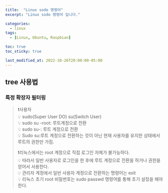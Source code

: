 ```yaml
---
title:  "Linux sodo 명령어"
excerpt: "Linux sodo 명령어 입니다."

categories:
  - linux
tags:
  - [Linux, Ubuntu, Raspbian]

toc: true
toc_sticky: true

last_modified_at: 2022-10-26T20:00:00-05:00
---
```


## tree 사용법
### 특정 확장자 필터링  
> ❗사용자  
> 💡 sudo(Super User DO) su(Switch User)  
> 💡 sudo su -root: 루트계정으로 전환  
> 💡 sudo su-: 루트 계정으로 전환  
> 💡 Sudo su:루트 계정으로 전환하는 것이 아닌 현재 사용자를 유지한 상태에서 루트의 권한만 가짐.   
>   
> ❗리눅스에서는 root 계정으로 직접 로그인 자체가 불가능하다.  
> 💡 따라서 일반 사용자로 로그인을 한 후에 루트 계정으로 전환을 하거나 권한을 얻어서 사용한다.  
> 💡 관리자 계정에서 일반 사용자 계정으로 전환하는 명령어는 exit  
> 💡 리눅스 초기 root 비밀번호는 sudo passwd 명령어를 통해 초기 설정을 해야 한다.  